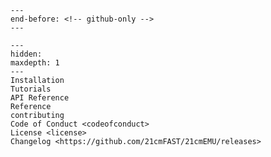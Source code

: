 ```{include} ../README.md
---
end-before: <!-- github-only -->
---
```

[license]: license
[contributor guide]: contributing
[command-line reference]: usage

```{toctree}
---
hidden:
maxdepth: 1
---
Installation
Tutorials
API Reference
Reference
contributing
Code of Conduct <codeofconduct>
License <license>
Changelog <https://github.com/21cmFAST/21cmEMU/releases>
```
